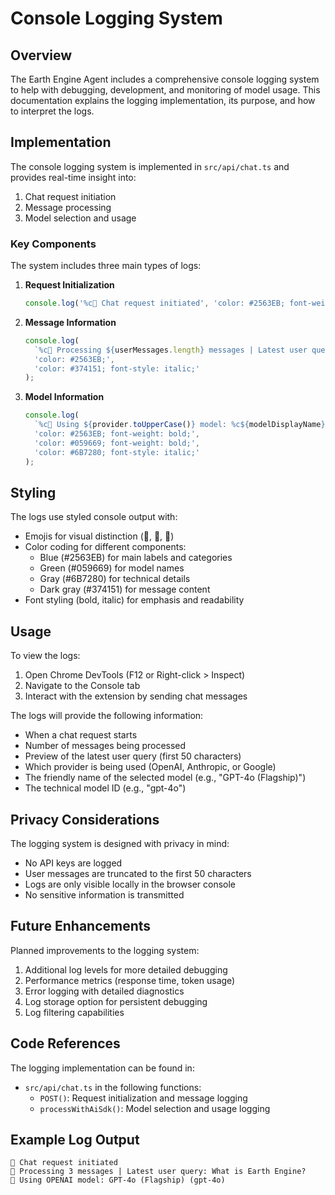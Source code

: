 # Console Logging System

## Overview

The Earth Engine Agent includes a comprehensive console logging system to help with debugging, development, and monitoring of model usage. This documentation explains the logging implementation, its purpose, and how to interpret the logs.

## Implementation

The console logging system is implemented in `src/api/chat.ts` and provides real-time insight into:

1. Chat request initiation
2. Message processing
3. Model selection and usage

### Key Components

The system includes three main types of logs:

1. **Request Initialization**
   ```javascript
   console.log('%c📨 Chat request initiated', 'color: #2563EB; font-weight: bold;');
   ```

2. **Message Information**
   ```javascript
   console.log(
     `%c📝 Processing ${userMessages.length} messages | Latest user query: %c${latestUserMessage.content.substring(0, 50)}${latestUserMessage.content.length > 50 ? '...' : ''}`,
     'color: #2563EB;',
     'color: #374151; font-style: italic;'
   );
   ```

3. **Model Information**
   ```javascript
   console.log(
     `%c🤖 Using ${provider.toUpperCase()} model: %c${modelDisplayName} %c(${actualModelName})`,
     'color: #2563EB; font-weight: bold;',
     'color: #059669; font-weight: bold;',
     'color: #6B7280; font-style: italic;'
   );
   ```

## Styling

The logs use styled console output with:
- Emojis for visual distinction (📨, 📝, 🤖)
- Color coding for different components:
  - Blue (#2563EB) for main labels and categories
  - Green (#059669) for model names
  - Gray (#6B7280) for technical details
  - Dark gray (#374151) for message content
- Font styling (bold, italic) for emphasis and readability

## Usage

To view the logs:

1. Open Chrome DevTools (F12 or Right-click > Inspect)
2. Navigate to the Console tab
3. Interact with the extension by sending chat messages

The logs will provide the following information:

- When a chat request starts
- Number of messages being processed
- Preview of the latest user query (first 50 characters)
- Which provider is being used (OpenAI, Anthropic, or Google)
- The friendly name of the selected model (e.g., "GPT-4o (Flagship)")
- The technical model ID (e.g., "gpt-4o")

## Privacy Considerations

The logging system is designed with privacy in mind:
- No API keys are logged
- User messages are truncated to the first 50 characters
- Logs are only visible locally in the browser console
- No sensitive information is transmitted 

## Future Enhancements

Planned improvements to the logging system:

1. Additional log levels for more detailed debugging
2. Performance metrics (response time, token usage)
3. Error logging with detailed diagnostics
4. Log storage option for persistent debugging
5. Log filtering capabilities

## Code References

The logging implementation can be found in:
- `src/api/chat.ts` in the following functions:
  - `POST()`: Request initialization and message logging
  - `processWithAiSdk()`: Model selection and usage logging

## Example Log Output

```
📨 Chat request initiated
📝 Processing 3 messages | Latest user query: What is Earth Engine?
🤖 Using OPENAI model: GPT-4o (Flagship) (gpt-4o)
``` 